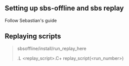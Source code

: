 ## Setting up sbs-offline and sbs replay
Follow Sebastian's guide


## Replaying scripts
>sbsoffline/install/run_replay_here
>
>.L <replay_script>.C+
>replay_script(<run_number>)
